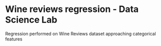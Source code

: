 # Wine reviews regression - Data Science Lab
Regression performed on Wine Reviews dataset approaching categorical features
